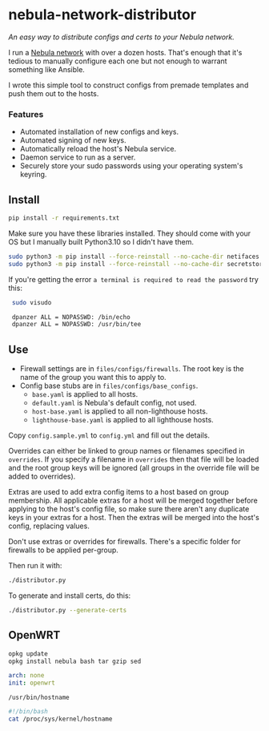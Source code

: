 # nebula-network-distributor

_An easy way to distribute configs and certs to your Nebula network._

I run a [Nebula network](https://github.com/slackhq/nebula) with over a dozen hosts. That's enough that it's tedious to
manually configure each one but not enough to warrant something like Ansible.

I wrote this simple tool to construct configs from premade templates and push them out to the hosts.

### Features

- Automated installation of new configs and keys.
- Automated signing of new keys.
- Automatically reload the host's Nebula service.
- Daemon service to run as a server.
- Securely store your sudo passwords using your operating system's keyring.

## Install

```bash
pip install -r requirements.txt
```

Make sure you have these libraries installed. They should come with your OS but I manually built Python3.10 so I didn't
have them.

```bash
sudo python3 -m pip install --force-reinstall --no-cache-dir netifaces
sudo python3 -m pip install --force-reinstall --no-cache-dir secretstorage
```

If you're getting the error `a terminal is required to read the password` try this:

```bash
 sudo visudo

 dpanzer ALL = NOPASSWD: /bin/echo
 dpanzer ALL = NOPASSWD: /usr/bin/tee
```

## Use

- Firewall settings are in `files/configs/firewalls`. The root key is the name of the group you want this to apply to.
- Config base stubs are in  `files/configs/base_configs`.
    - `base.yaml` is applied to all hosts.
    - `default.yaml` is Nebula's default config, not used.
    - `host-base.yaml` is applied to all non-lighthouse hosts.
    - `lighthouse-base.yaml` is applied to all lighthouse hosts.

Copy `config.sample.yml` to `config.yml` and fill out the details.

Overrides can either be linked to group names or filenames specified in `overrides`. If you specify a filename
in `overrides` then that file will be loaded and the root group keys will be ignored (all groups in the override file
will be added to overrides).

Extras are used to add extra config items to a host based on group membership. All applicable extras for a host will be
merged together before applying to the host's config file, so make sure there
aren't any duplicate keys in your extras for a host. Then the extras will be merged into the host's config, replacing
values.

Don't use extras or overrides for firewalls. There's a specific folder for firewalls to be applied per-group.

Then run it with:

```bash
./distributor.py
```

To generate and install certs, do this:

```bash
./distributor.py --generate-certs
```

## OpenWRT

```bash
opkg update
opkg install nebula bash tar gzip sed
```

```yaml
arch: none
init: openwrt
```

`/usr/bin/hostname`

```bash
#!/bin/bash
cat /proc/sys/kernel/hostname
```